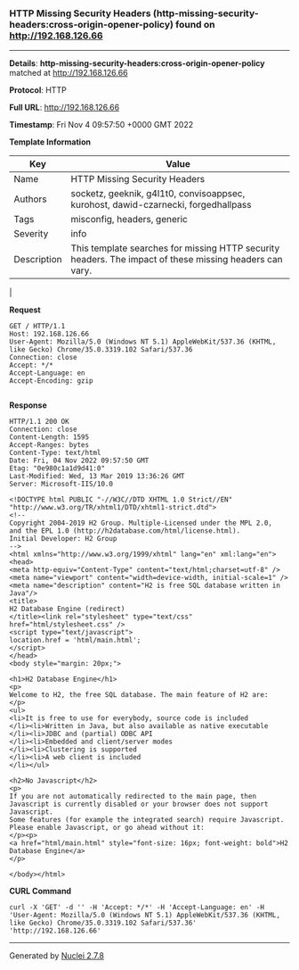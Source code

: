 ### HTTP Missing Security Headers (http-missing-security-headers:cross-origin-opener-policy) found on http://192.168.126.66
---
**Details**: **http-missing-security-headers:cross-origin-opener-policy**  matched at http://192.168.126.66

**Protocol**: HTTP

**Full URL**: http://192.168.126.66

**Timestamp**: Fri Nov 4 09:57:50 +0000 GMT 2022

**Template Information**

| Key | Value |
|---|---|
| Name | HTTP Missing Security Headers |
| Authors | socketz, geeknik, g4l1t0, convisoappsec, kurohost, dawid-czarnecki, forgedhallpass |
| Tags | misconfig, headers, generic |
| Severity | info |
| Description | This template searches for missing HTTP security headers. The impact of these missing headers can vary.
 |

**Request**
```http
GET / HTTP/1.1
Host: 192.168.126.66
User-Agent: Mozilla/5.0 (Windows NT 5.1) AppleWebKit/537.36 (KHTML, like Gecko) Chrome/35.0.3319.102 Safari/537.36
Connection: close
Accept: */*
Accept-Language: en
Accept-Encoding: gzip


```

**Response**
```http
HTTP/1.1 200 OK
Connection: close
Content-Length: 1595
Accept-Ranges: bytes
Content-Type: text/html
Date: Fri, 04 Nov 2022 09:57:50 GMT
Etag: "0e980c1a1d9d41:0"
Last-Modified: Wed, 13 Mar 2019 13:36:26 GMT
Server: Microsoft-IIS/10.0

<!DOCTYPE html PUBLIC "-//W3C//DTD XHTML 1.0 Strict//EN" "http://www.w3.org/TR/xhtml1/DTD/xhtml1-strict.dtd">
<!--
Copyright 2004-2019 H2 Group. Multiple-Licensed under the MPL 2.0,
and the EPL 1.0 (http://h2database.com/html/license.html).
Initial Developer: H2 Group
-->
<html xmlns="http://www.w3.org/1999/xhtml" lang="en" xml:lang="en">
<head>
<meta http-equiv="Content-Type" content="text/html;charset=utf-8" />
<meta name="viewport" content="width=device-width, initial-scale=1" />
<meta name="description" content="H2 is free SQL database written in Java"/>
<title>
H2 Database Engine (redirect)
</title><link rel="stylesheet" type="text/css" href="html/stylesheet.css" />
<script type="text/javascript">
location.href = 'html/main.html';
</script>
</head>
<body style="margin: 20px;">

<h1>H2 Database Engine</h1>
<p>
Welcome to H2, the free SQL database. The main feature of H2 are:
</p>
<ul>
<li>It is free to use for everybody, source code is included
</li><li>Written in Java, but also available as native executable
</li><li>JDBC and (partial) ODBC API
</li><li>Embedded and client/server modes
</li><li>Clustering is supported
</li><li>A web client is included
</li></ul>

<h2>No Javascript</h2>
<p>
If you are not automatically redirected to the main page, then
Javascript is currently disabled or your browser does not support Javascript.
Some features (for example the integrated search) require Javascript.
Please enable Javascript, or go ahead without it:
</p><p>
<a href="html/main.html" style="font-size: 16px; font-weight: bold">H2 Database Engine</a>
</p>

</body></html>

```


**CURL Command**
```
curl -X 'GET' -d '' -H 'Accept: */*' -H 'Accept-Language: en' -H 'User-Agent: Mozilla/5.0 (Windows NT 5.1) AppleWebKit/537.36 (KHTML, like Gecko) Chrome/35.0.3319.102 Safari/537.36' 'http://192.168.126.66'
```
---
Generated by [Nuclei 2.7.8](https://github.com/projectdiscovery/nuclei)